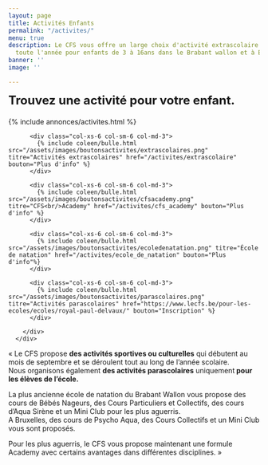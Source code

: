 ```yaml
---
layout: page
title: Activités Enfants
permalink: "/activites/"
menu: true
description: Le CFS vous offre un large choix d'activité extrascolaire se déroulant
  toute l'année pour enfants de 3 à 16ans dans le Brabant wallon et à Bruxelles.
banner: ''
image: ''

---
```


<div class="col-md-12 text-center" style="font-size: 24px; margin-bottom: 20px;"><b>Trouvez une activité pour votre enfant.</b></div>

<!-- NE PAS MODIFIER EN DESSOUS DE CETTE LIGNE -->
<!-- Ces lignes sont le code pour une annonce dans un cadre bleu et les 4 bulles des activités. -->

{% include annonces/activites.html %}

<div class="container">	  
<div class="team-members-tow mtb-50">
<div class="row">

          <div class="col-xs-6 col-sm-6 col-md-3">
            {% include coleen/bulle.html src="/assets/images/boutonsactivites/extrascolaires.png" titre="Activités extrascolaires" href="/activites/extrascolaire" bouton="Plus d'info" %}
          </div>
    
          <div class="col-xs-6 col-sm-6 col-md-3">
            {% include coleen/bulle.html src="/assets/images/boutonsactivites/cfsacademy.png" titre="CFS<br/>Academy" href="/activites/cfs_academy" bouton="Plus d'info" %}
          </div>
    
          <div class="col-xs-6 col-sm-6 col-md-3">
            {% include coleen/bulle.html src="/assets/images/boutonsactivites/ecoledenatation.png" titre="École de natation" href="/activites/ecole_de_natation" bouton="Plus d'info"%}
          </div>
    
          <div class="col-xs-6 col-sm-6 col-md-3">
            {% include coleen/bulle.html src="/assets/images/boutonsactivites/parascolaires.png" titre="Activités parascolaires" href="https://www.lecfs.be/pour-les-ecoles/ecoles/royal-paul-delvaux/" bouton="Inscription" %}
          </div>
    
        </div>
      </div>

</div>

<!-- NE PAS MODIFIER AU DESSUS DE CETTE LIGNE -->

« Le CFS propose <strong>des activités sportives ou culturelles</strong> qui débutent au mois de septembre et se déroulent tout au long de l’année scolaire.
<br>Nous organisons également <strong>des activités parascolaires</strong> uniquement<strong> pour les élèves de l’école.</strong>

 

La plus ancienne école de natation du Brabant Wallon vous propose des cours de Bébés Nageurs, des Cours Particuliers et Collectifs, des cours d’Aqua Sirène et un Mini Club pour les plus aguerris. 
<br>A Bruxelles, des cours de Psycho Aqua, des Cours Collectifs et un Mini Club vous sont proposés.

 

Pour les plus aguerris, le CFS vous propose maintenant une formule Academy avec certains avantages dans différentes disciplines. »
